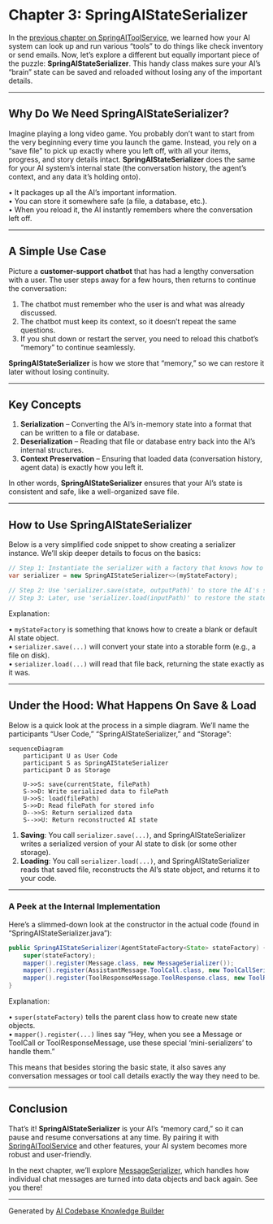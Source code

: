 # Chapter 3: SpringAIStateSerializer

In the [previous chapter on SpringAIToolService](02_springaitoolservice_.md), we learned how your AI system can look up and run various “tools” to do things like check inventory or send emails. Now, let’s explore a different but equally important piece of the puzzle: **SpringAIStateSerializer**. This handy class makes sure your AI’s “brain” state can be saved and reloaded without losing any of the important details.

---

## Why Do We Need SpringAIStateSerializer?

Imagine playing a long video game. You probably don’t want to start from the very beginning every time you launch the game. Instead, you rely on a “save file” to pick up exactly where you left off, with all your items, progress, and story details intact. **SpringAIStateSerializer** does the same for your AI system’s internal state (the conversation history, the agent’s context, and any data it’s holding onto).

• It packages up all the AI’s important information.  
• You can store it somewhere safe (a file, a database, etc.).  
• When you reload it, the AI instantly remembers where the conversation left off.

---

## A Simple Use Case

Picture a **customer-support chatbot** that has had a lengthy conversation with a user. The user steps away for a few hours, then returns to continue the conversation:

1. The chatbot must remember who the user is and what was already discussed.  
2. The chatbot must keep its context, so it doesn’t repeat the same questions.  
3. If you shut down or restart the server, you need to reload this chatbot’s “memory” to continue seamlessly.

**SpringAIStateSerializer** is how we store that “memory,” so we can restore it later without losing continuity.

---

## Key Concepts

1. **Serialization** – Converting the AI’s in-memory state into a format that can be written to a file or database.  
2. **Deserialization** – Reading that file or database entry back into the AI’s internal structures.  
3. **Context Preservation** – Ensuring that loaded data (conversation history, agent data) is exactly how you left it.  

In other words, **SpringAIStateSerializer** ensures that your AI’s state is consistent and safe, like a well-organized save file.

---

## How to Use SpringAIStateSerializer

Below is a very simplified code snippet to show creating a serializer instance. We’ll skip deeper details to focus on the basics:

```java
// Step 1: Instantiate the serializer with a factory that knows how to create AgentState.
var serializer = new SpringAIStateSerializer<>(myStateFactory);

// Step 2: Use 'serializer.save(state, outputPath)' to store the AI's state.
// Step 3: Later, use 'serializer.load(inputPath)' to restore the state.
```

Explanation:

• `myStateFactory` is something that knows how to create a blank or default AI state object.  
• `serializer.save(...)` will convert your state into a storable form (e.g., a file on disk).  
• `serializer.load(...)` will read that file back, returning the state exactly as it was.

---

## Under the Hood: What Happens On Save & Load

Below is a quick look at the process in a simple diagram. We’ll name the participants “User Code,” “SpringAIStateSerializer,” and “Storage”:

```mermaid
sequenceDiagram
    participant U as User Code
    participant S as SpringAIStateSerializer
    participant D as Storage
    
    U->>S: save(currentState, filePath)
    S->>D: Write serialized data to filePath
    U->>S: load(filePath)
    S->>D: Read filePath for stored info
    D-->>S: Return serialized data
    S-->>U: Return reconstructed AI state
```

1. **Saving**: You call `serializer.save(...)`, and SpringAIStateSerializer writes a serialized version of your AI state to disk (or some other storage).  
2. **Loading**: You call `serializer.load(...)`, and SpringAIStateSerializer reads that saved file, reconstructs the AI’s state object, and returns it to your code.

---

### A Peek at the Internal Implementation

Here’s a slimmed-down look at the constructor in the actual code (found in “SpringAIStateSerializer.java”):

```java
public SpringAIStateSerializer(AgentStateFactory<State> stateFactory) {
    super(stateFactory);
    mapper().register(Message.class, new MessageSerializer());
    mapper().register(AssistantMessage.ToolCall.class, new ToolCallSerializer());
    mapper().register(ToolResponseMessage.ToolResponse.class, new ToolResponseSerializer());
}
```

Explanation:

• `super(stateFactory)` tells the parent class how to create new state objects.  
• `mapper().register(...)` lines say “Hey, when you see a Message or ToolCall or ToolResponseMessage, use these special ‘mini-serializers’ to handle them.”

This means that besides storing the basic state, it also saves any conversation messages or tool call details exactly the way they need to be.

---

## Conclusion

That’s it! **SpringAIStateSerializer** is your AI’s “memory card,” so it can pause and resume conversations at any time. By pairing it with [SpringAIToolService](02_springaitoolservice_.md) and other features, your AI system becomes more robust and user-friendly. 

In the next chapter, we’ll explore [MessageSerializer](04_messageserializer_.md), which handles how individual chat messages are turned into data objects and back again. See you there!

---

Generated by [AI Codebase Knowledge Builder](https://github.com/The-Pocket/Tutorial-Codebase-Knowledge)